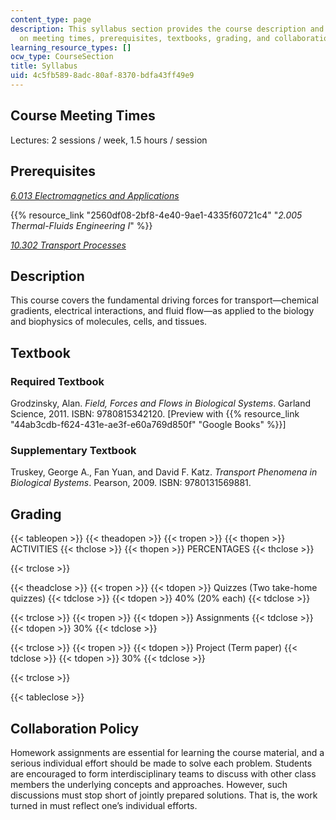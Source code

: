 ```yaml
---
content_type: page
description: This syllabus section provides the course description and information
  on meeting times, prerequisites, textbooks, grading, and collaboration policy.
learning_resource_types: []
ocw_type: CourseSection
title: Syllabus
uid: 4c5fb589-8adc-80af-8370-bdfa43ff49e9
---
```


Course Meeting Times
--------------------

Lectures: 2 sessions / week, 1.5 hours / session

Prerequisites
-------------

[_6.013 Electromagnetics and Applications_](/courses/6-013-electromagnetics-and-applications-spring-2009)

{{% resource_link "2560df08-2bf8-4e40-9ae1-4335f60721c4" "_2.005 Thermal-Fluids Engineering I_" %}}

[_10.302 Transport Processes_](/courses/10-302-transport-processes-fall-2004)

Description
-----------

This course covers the fundamental driving forces for transport—chemical gradients, electrical interactions, and fluid flow—as applied to the biology and biophysics of molecules, cells, and tissues.

Textbook
--------

### Required Textbook

Grodzinsky, Alan. _Field, Forces and Flows in Biological Systems_. Garland Science, 2011. ISBN: 9780815342120. \[Preview with {{% resource_link "44ab3cdb-f624-431e-ae3f-e60a769d850f" "Google Books" %}}\]

### Supplementary Textbook

Truskey, George A., Fan Yuan, and David F. Katz. _Transport Phenomena in Biological Bystems_. Pearson, 2009. ISBN: 9780131569881.

Grading
-------

{{< tableopen >}}
{{< theadopen >}}
{{< tropen >}}
{{< thopen >}}
ACTIVITIES
{{< thclose >}}
{{< thopen >}}
PERCENTAGES
{{< thclose >}}

{{< trclose >}}

{{< theadclose >}}
{{< tropen >}}
{{< tdopen >}}
Quizzes (Two take-home quizzes)
{{< tdclose >}}
{{< tdopen >}}
40% (20% each)
{{< tdclose >}}

{{< trclose >}}
{{< tropen >}}
{{< tdopen >}}
Assignments
{{< tdclose >}}
{{< tdopen >}}
30%
{{< tdclose >}}

{{< trclose >}}
{{< tropen >}}
{{< tdopen >}}
Project (Term paper)
{{< tdclose >}}
{{< tdopen >}}
30%
{{< tdclose >}}

{{< trclose >}}

{{< tableclose >}}

Collaboration Policy
--------------------

Homework assignments are essential for learning the course material, and a serious individual effort should be made to solve each problem. Students are encouraged to form interdisciplinary teams to discuss with other class members the underlying concepts and approaches. However, such discussions must stop short of jointly prepared solutions. That is, the work turned in must reflect one’s individual efforts.